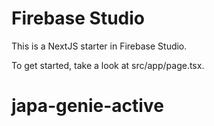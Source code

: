 # Firebase Studio

This is a NextJS starter in Firebase Studio.

To get started, take a look at src/app/page.tsx.
# japa-genie-active
